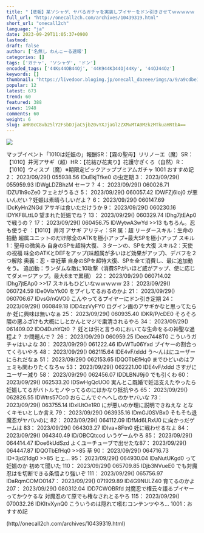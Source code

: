 ```yaml
---
title: "【悲報】某ソシャゲ、ヤバるガチャを実装しプイヤーをドン引きさせてｗｗｗｗｗ "
full_url: "http://onecall2ch.com/archives/10439319.html"
short_url: "onecall2ch"
language: "ja"
date: 2023-09-29T11:05:37+0900
lastmod: 
draft: false
author: ['名無し わんこーる速報']
categories: []
tags: ['ガチャ', 'ソシャゲ', 'ドン']
encoded_tags: ['44Ks44OB44Oj', '44K944K344Oj44Ky', '44OJ44Oz']
keywords: []
thumbnail: "https://livedoor.blogimg.jp/onecall_dazeee/imgs/a/9/a9cdbe14-s.jpg"
popular: 12
latest: 673
trend: 60
featured: 388
views: 1948
comments: 60
weight: 6
slug: aHR0cC8vb25lY2FsbDJjaC5jb20vYXJjaGl2ZXMvMTA0MzkzMTkuaHRtbA==
---
```


![](https://livedoor.blogimg.jp/onecall_dazeee/imgs/a/9/a9cdbe14-s.jpg)

マップイベント「1010は妊娠の」報酬SR：【霧の聖母】リリノーエ（魔）SR：【1010】井河アサギ（超）HR：【花結び花実り】花護守ざくろ（自然）R：【1010】ウィスプ（魔）※期限定ピックアッププミアムガチャ 1001 おすすめ記2： 2023/09/29() 055938.56 IDuEkjTfke0 の虫定期 3： 2023/09/29() 055959.93 IDWgLDZBhzM セーフ？ 4： 2023/09/29() 060026.71 IDZU1h9oZe0 フェミがうるさ 5： 2023/09/29() 060057.42 IDWFZj6Ioj0 が悪いんだい？妊娠は素晴らしいだよ？ 6： 2023/09/29() 060147.69 IDcKyHn2NGd アサギは食いただけうか 9： 2023/09/29() 060230.16 IDYKF8LttL0 望まれた妊娠でね？ 13： 2023/09/29() 060329.74 IDhg7jtEAp0 で戦うの？ 17： 2023/09/29() 060456.75 IDWytwA3wYd >>13 もちろん。忍も使うぞ ：【1010】井河 アサギ アリティ：SR 属：超 リーダースキル：生命の拍動 超属ユニットのだけ隊全のATKを極小アップ+最大SPを極小アップ スキル1：聖母の微笑み 自身のSPを超特大復、３ターンの、SPを大復 スキル2：天使の祝福 味全のATKとDEFをアップ(味超属が多いほど効果がアップ)、デバフを２つ解除 奥義：忍・幸妊華 自身のSPを超特大復、SPを全て消費し、最に追加動をう。 追加動：ランダムな敵に10攻撃（消費SPがいほど威がアップ、使に応じてダメージアップ。最大6まで累積） 22： 2023/09/29() 060714.02 IDhg7jtEAp0 >>17 スキルもひどいなｗｗｗｗｗ 23： 2023/09/29() 060724.59 IDe0VlxYk00 をプイしてるおるのかよ 21： 2023/09/29() 060706.67 IDvsG/nQVO0 こんやってるプイヤーにドン引き定期 24： 2023/09/29() 060849.18 IDD4zzVyFY0 ログイン画のアサギかなと思ってたらか 妊に興味は無いなぁ 25： 2023/09/29() 060935.40 IDKR/P/cDE0 そろそろ隈の悪ふざけも大概にしとかんとマジで粛清されるやろ 34： 2023/09/29() 061409.02 IDO4DuhYQt0 ？ 妊とは供と言うのにおいてな生命をるの神聖な過程よ？ か問題んで？ 26： 2023/09/29() 060959.25 IDeex7448T0 こういうガチャはいよな 30： 2023/09/29() 061222.46 IDvWTu06Yxd プイヤーの割合ってくらいやろ 48： 2023/09/29() 062115.64 IDE4vF/xIdd う～んはにユーザーにられだなぁ 51： 2023/09/29() 062153.65 IDQOTbEfHq0 までひどいのはフェミも関わりたくなろｗ 53： 2023/09/29() 062221.00 IDE4vF/xIdd さすがにユーザー減り 58： 2023/09/29() 062456.07 IDDLBNJ9ji0 でも引くわ 60： 2023/09/29() 062533.20 IDSwHgQcUO0 実んとこ既婚で妊活支えたやったら妊娠してるがバトルモノやってるのにはかなり抵抗やろ 65： 2023/09/29() 062826.55 IDWtrs57Cc0 おらこんでぐへへしのかヤバいな 73： 2023/09/29() 063755.14 IDxlUtOe1R0 にが悪いのか理に説明できねえな となくキモいとしか言え 79： 2023/09/29() 063935.16 IDmGJ0SVBx0 そもそも退魔忍がヤバいのに 82： 2023/09/29() 064112.09 IDfMd6LRxU0 に向かっだゲームは 83： 2023/09/29() 064303.27 IDIva+8Ftn0 妊に戦わせるなよ 84： 2023/09/29() 064340.49 ID/OBCQtcod いうゲームやろ 85： 2023/09/29() 064414.47 IDoe6kUdSzd よくユーチューブで出せたな87： 2023/09/29() 064447.87 IDQOTbEfHq0 >>85 草 90： 2023/09/29() 064716.73 ID+3jd21dg0 >>85 ヒェ... 95： 2023/09/29() 064930.04 IDaNutUKgd0 って妊娠のか 初めて聞いた 110： 2023/09/29() 065709.85 IDjb3NVueE0 でも対魔忍はを切断できる条悟より強いぞ 111： 2023/09/29() 065756.97 IDaRqmCOMO0147： 2023/09/29() 071929.89 ID4G9NULZ40 育てるのかよ 207： 2023/09/29() 080312.04 IDD7CWOBRfd 対魔忍で権云々語るプイヤーってかウケるな 対魔忍のて原でも権なされとるやろ 115： 2023/09/29() 070032.26 IDKItvXynQ0 こういうのは隠れて嗜むコンテンツやろ… 1001：おすすめ記

(http//onecall2ch.com/archives/10439319.html)
